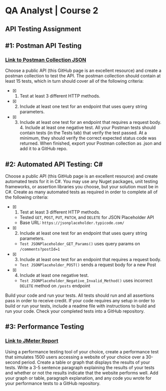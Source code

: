 ﻿# QA Analyst | Course 2 
## API Testing Assignment 

## #1: Postman API Testing
### [Link to Postman Collection JSON](https://github.com/kevinle108/QA-API-Test/blob/main/Postman%20Collection/Test%20Collection.postman_collection.json)
Choose a public API (this GitHub page is an excellent resource) and create a
postman collection to test the API. The postman collection should contain at least
15 tests, which in turn should cover all of the following criteria:
- [x] 1. Test at least 3 different HTTP methods.
- [x] 2. Include at least one test for an endpoint that uses query string parameters.
- [x] 3. Include at least one test for an endpoint that requires a request body. 4.
Include at least one negative test.
All your Postman tests should contain tests (in the Tests tab) that verify the test
passed. At a minimum, they should verify the correct expected status code was
returned. When finished, export your Postman collection as .json and add it to
a GitHub repo.

## #2: Automated API Testing: C# 
Choose a public API (this GitHub page is an excellent resource) and create automated tests for it in C#. 
You may use any Nuget packages, unit testing frameworks, or assertion libraries you choose, but your solution must be in C#. 
Create as many automated tests as required in order to complete all of the following criteria: 

- [x] 1. Test at least 3 different HTTP methods. 
  - Tested `GET`, `POST`, `PUT`, `PATCH`, and `DELETE` for JSON Placeholder API 
  - Base URL: `https://jsonplaceholder.typicode.com/`
- [x] 2. Include at least one test for an endpoint that uses query string parameters.
  - `Test JSONPlaceholder_GET_Params()` uses query params on `/comments?postId=1`
- [x] 3. Include at least one test for an endpoint that requires a request body.
  - `Test JSONPlaceholder_POST()` sends a request body for a new Post 
- [x] 4. Include at least one negative test.
  - `Test JSONPlaceholder_Negative_Invalid_Method()` uses incorrect `DELETE` method on `/posts` endpoint

Build your code and run your tests. All tests should run and all assertions pass in order to receive credit. 
If your code requires any setup in order to build or run your tests, include a readme file with instructions to build and run your code. 
Check your completed tests into a GitHub repository. 

## #3: Performance Testing
### [Link to JMeter Report](https://github.com/kevinle108/QA-API-Test/tree/main/JMeter%20Performance%20Test)
Using a performance testing tool of your choice, create a performance test that simulates 1500
users accessing a website of your choice over a 30-second period. Create a table or graph that
displays the results of your tests. Write a 3-5 sentence paragraph explaining the results of your
tests and whether or not the results indicate that the website performs well. Add your graph or
table, paragraph explanation, and any code you wrote for your performance tests to a GitHub
repository.
